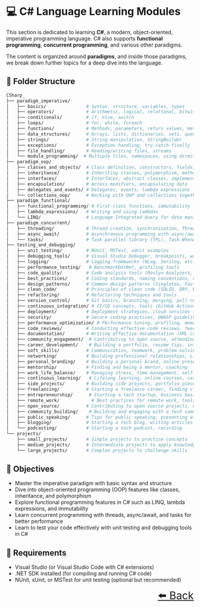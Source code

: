 # 💻 C# Language Learning Modules

This section is dedicated to learning **C#**, a modern, object-oriented, imperative programming language. C# also supports **functional programming**, **concurrent programming**, and various other paradigms. 

The content is organized around **paradigms**, and inside those paradigms, we break down further topics for a deep dive into the language.

## 📂 Folder Structure

```bash
CSharp_
├── paradigm_imperative/
│   ├── basics/               # Syntax, structure, variables, types
│   ├── operators/            # Arithmetic, logical, relational, bitwise operators
│   ├── conditionals/         # if, else, switch 
│   ├── loops/                # for, while, foreach
│   ├── functions/            # Methods, parameters, return values, method overloading
│   ├── data_structures/      # Arrays, lists, dictionaries, sets, queues
│   ├── strings/              # String manipulation, StringBuilder
│   ├── exceptions/           # Exception handling, try-catch-finally
│   ├── file_handling/        # Reading/writing files, streams
│   └── modula_programming/  # Multiple files, namespaces, using directives
├── paradigm_oop/
│   ├── classes_and_objects/  # Class definition, constructors, fields, properties
│   ├── inheritance/          # Inheriting classes, polymorphism, method overriding
│   ├── interfaces/           # Interfaces, abstract classes, implementation
│   ├── encapsulation/        # Access modifiers, encapsulating data
│   ├── delegates_and_events/ # Delegates, events, lambda expressions
│   └── collections_oop/      # Working with OOP and collections together (e.g., LINQ)
├── paradigm_functional/
│   ├── functional_programming/ # First-class functions, immutability
│   ├── lambda_expressions/   # Writing and using lambdas
│   └── LINQ/                 # Language Integrated Query for data manipulation
├── paradigm_concurrent/
│   ├── threading/            # Thread creation, synchronization, ThreadPool
│   ├── async_await/          # Asynchronous programming with async/await
│   └── tasks/                # Task parallel library (TPL), Task.WhenAll, Task.WhenAny
├── testing_and_debugging/
│   ├── unit_testing/         # NUnit, MSTest, xUnit examples
│   ├── debugging_tools/      # Visual Studio Debugger, breakpoints, watches
│   ├── logging/              # Logging frameworks (NLog, Serilog, etc.)
│   ├── performance_testing/   # BenchmarkDotNet, profiling tools
│   ├── code_quality/         # Code analysis tools (Roslyn Analyzers, StyleCop)
│   ├── best_practices/       # Coding standards, naming conventions, code reviews
│   ├── design_patterns/      # Common design patterns (Singleton, Factory, Observer, etc.)
│   ├── clean_code/           # Principles of clean code (SOLID, DRY, KISS, YAGNI)
│   ├── refactoring/          # Refactoring techniques and tools
│   ├── version_control/      # Git basics, branching, merging, pull requests
│   ├── continuous_integration/ # CI/CD concepts, tools (GitHub Actions, Azure DevOps)
│   ├── deployment/           # Deployment strategies, cloud services (Azure, AWS)
│   ├── security/             # Secure coding practices, OWASP guidelines
│   ├── performance_optimization/ # Performance tuning, profiling, memory management
│   ├── code_reviews/         # Conducting effective code reviews, feedback
│   ├── documentation/        # Writing effective documentation (XML comments, Markdown)
│   ├── community_engagement/  # Contributing to open source, attending meetups
│   ├── career_development/    # Building a portfolio, resume tips, interview prep
│   ├── soft_skills/          # Communication, teamwork, problem-solving
│   ├── networking/           # Building professional relationships, LinkedIn tips
│   ├── personal_branding/    # Building a personal brand, online presence
│   ├── mentorship/           # Finding and being a mentor, coaching
│   ├── work_life_balance/    # Managing stress, time management, self-care
│   ├── continuous_learning/   # Lifelong learning, online courses, certifications
│   ├── side_projects/        # Building side projects, portfolio pieces
│   ├── freelancing/          # Starting a freelance career, finding clients
│   ├── entrepreneurship/      # Starting a tech startup, business basics
│   ├── remote_work/            # Best practices for remote work, tools, and communication
│   ├── open_source/          # Contributing to open source projects, GitHub
│   ├── community_building/    # Building and engaging with a tech community
│   ├── public_speaking/      # Tips for public speaking, presenting at conferences
│   ├── blogging/             # Starting a tech blog, writing articles
│   └── podcasting/           # Starting a tech podcast, recording
└── projects/
    ├── small_projects/       # Simple projects to practice concepts
    ├── medium_projects/      # Intermediate projects to apply knowledge
    └── large_projects/       # Complex projects to challenge skills

```



## 🎯 Objectives

- Master the imperative paradigm with basic syntax and structure
- Dive into object-oriented programming (OOP) features like classes, inheritance, and polymorphism
- Explore functional programming features in C# such as LINQ, lambda expressions, and immutability
- Learn concurrent programming with threads, async/await, and tasks for better performance
- Learn to test your code effectively with unit testing and debugging tools in C#

## 📌 Requirements

- Visual Studio (or Visual Studio Code with C# extensions)
- .NET SDK installed (for compiling and running C# code)
- NUnit, xUnit, or MSTest for unit testing (optional but recommended)

<div align="right" style="font-size: 2em;">
    <a href="../README.md">⬅️ Back</a>
</div>